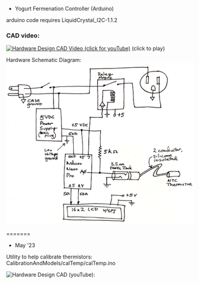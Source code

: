 * Yogurt Fermenation Controller (Arduino)

arduino code requires LiquidCrystal_I2C-1.1.2

### CAD video:
[![Hardware Design CAD Video (click for youTube)](https://img.youtube.com/vi/vZsNuJUdTFA/0.jpg)](https://www.youtube.com/watch?v=vZsNuJUdTFA "CAD of Yogurt Controller Hardware")  (click to play)


Hardware Schematic Diagram:  ![Wiring Schematic Diagram](Hardware/yogurtControllerSchematic2023.png?raw=true)

=======

* May '23

Utility
to help calibrate thermistors: CalibrationAndModels/calTemp/calTemp.ino


![Hardware Design CAD (youTube):](https://youtu.be/vZsNuJUdTFA)

